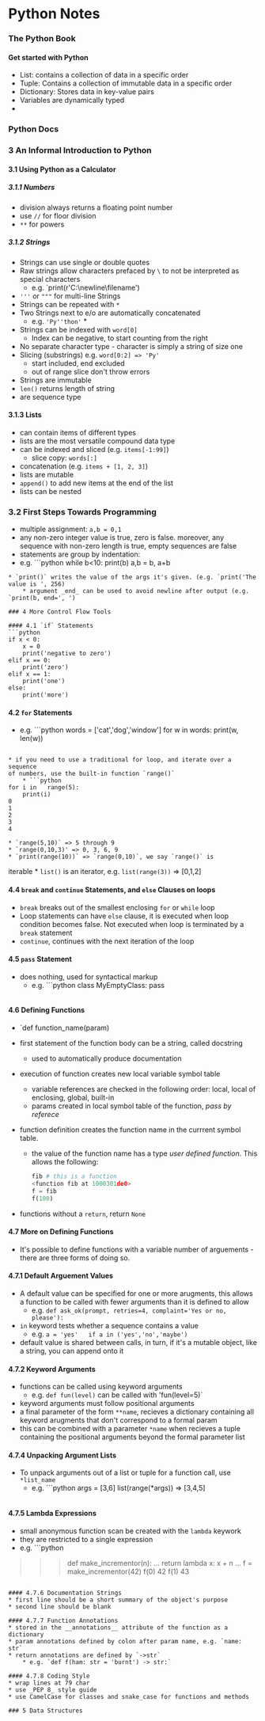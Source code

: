 # Python Notes

###  The Python Book
#### Get started with Python
* List: contains a collection of data in a specific order
* Tuple: Contains a collection of immutable data in a specific order
* Dictionary: Stores data in key-value pairs
* Variables are dynamically typed
* 

### Python Docs
### 3 An Informal Introduction to Python
#### 3.1 Using Python as a Calculator
##### 3.1.1 Numbers
* division always returns a floating point number
* use `//` for floor division
* `**` for powers

##### 3.1.2 Strings

* Strings can use single or double quotes
* Raw strings allow characters prefaced by `\` to not be interpreted as 
special characters
	* e.g. `print(r'C:\newline\filename')
* `'''` or `"""` for multi-line Strings 
* Strings can be repeated with `*`
* Two Strings next to e/o are automatically concatenated
	* e.g. `'Py''thon'` *
* Strings can be indexed with `word[0]`
	* Index can be negative, to start counting from the right
* No separate character type - character is simply a string of size one
* Slicing (substrings) e.g. `word[0:2] => 'Py'`
	* start included, end excluded
	* out of range slice don't throw errors
* Strings are immutable
* `len()` returns length of string
* are sequence type
#### 3.1.3 Lists

* can contain items of different types
* lists are the most versatile compound data type
* can be indexed and sliced (e.g. `items[-1:99]`)
	* slice copy: `words[:]`
* concatenation (e.g. `items + [1, 2, 3]`)
* lists are mutable
* `append()` to add new items at the end of the list
* lists can be nested

### 3.2 First Steps Towards Programming

* multiple assignment: `a,b = 0,1`
* any non-zero integer value is true, zero is false. moreover, any 
sequence with non-zero length is true, empty sequences are false
* statements are group by indentation:
* e.g. ```python
while b<10:
		print(b)
		a,b = b, a+b
```
* `print()` writes the value of the args it's given. (e.g. `print('The 
value is ', 256)
	* argument _end_ can be used to avoid newline after output (e.g. 
`print(b, end=', ')

### 4 More Control Flow Tools

#### 4.1 `if` Statements
```python
if x < 0:
	x = 0
	print('negative to zero')
elif x == 0:
	print('zero')
elif x == 1:
	print('one')
else:
	print('more')
```

#### 4.2 `for` Statements

* e.g. ```python
words = ['cat','dog','window']
for w in words:
	print(w, len(w))
```

* if you need to use a traditional for loop, and iterate over a sequence 
of numbers, use the built-in function `range()`
	* ```python
for i in   range(5):
	print(i)
0
1
2
3
4
```
	* `range(5,10)` => 5 through 9
	* `range(0,10,3)' => 0, 3, 6, 9
	* `print(range(10))` => `range(0,10)`, we say `range()` is 
iterable
	* `list()` is an iterator, e.g. `list(range(3))` => [0,1,2]

#### 4.4 `break` and `continue` Statements, and `else` Clauses on loops

* `break` breaks out of the smallest enclosing `for` or `while` loop
* Loop statements can have `else` clause, it is executed when loop 
condition becomes false. Not executed when loop is terminated by a 
`break` statement
* `continue`, continues with the next iteration of the loop

#### 4.5 `pass` Statement
* does nothing, used for syntactical markup
	* e.g. ```python
	class MyEmptyClass:
		pass
	```

#### 4.6 Defining Functions
* `def function_name(param)
* first statement of the function body can be a string, called docstring
	* used to automatically produce documentation
* execution of function creates new local variable symbol table
	* variable references are checked in the following order: local, 
local of enclosing, global, built-in
	* params created in local symbol table of the function, _pass by 
referece_
* function definition creates the function  name in the currrent symbol 
table. 
	* the value of the function name has a type _user defined 
function_. This allows the following: 
		```python
		fib # this is a function
		<function fib at 1000301de0>
		f = fib
		f(100)
		```

* functions without a `return`, return `None`

#### 4.7 More on Defining Functions
* It's possible to define functions with a variable number of 
arguements - there are three forms of doing so.
 
#### 4.7.1 Default Arguement Values
* A default value can be specified for one or more arugments, this 
allows a function to be called with fewer arguments than it is defined 
to allow
	* e.g. `def ask_ok(prompt, retries=4, complaint='Yes or no, 
please'):`
* `in` keyword tests whether a sequence contains a value
	* e.g. `a = 'yes'	if a in ('yes','no','maybe')`
* default value is shared between calls, in turn, if it's a mutable 
object, like a string, you can append onto it

#### 4.7.2 Keyword Arguments
* functions can be called using keyword arguments
	* e.g. `def fun(level)` can be called with 'fun(level=5)`
* keyword arguments must follow positional arguments
* a final parameter of the form `**name`, recieves a dictionary 
containing all keyword arugments that don't correspond to a formal param
* this can be combined with a parameter `*name` when recieves a tuple 
containing the positional arguments beyond the formal parameter list

#### 4.7.4 Unpacking Argument Lists
* To unpack arguments out of a list or tuple for a function call, use 
`*list_name` 
	* e.g. ```python
	args = [3,6]
	list(range(*args)) => [3,4,5]
	```

#### 4.7.5 Lambda Expressions
* small anonymous function scan be created with the `lambda` keywork
* they are restricted to a single expression
* e.g. ```python
>>> def make_incrementor(n):
...     return lambda x: x + n
...
>>> f = make_incrementor(42)
>>> f(0)
42
>>> f(1)
43
```

#### 4.7.6 Documentation Strings
* first line should be a short summary of the object's purpose
* second line should be blank

#### 4.7.7 Function Annotations
* stored in the __annotations__ attribute of the function as a 
dictionary
* param annotations defined by colon after param name, e.g. `name: str`
* return annotations are defined by `->str`
	* e.g. `def f(ham: str = 'burnt') -> str:`

#### 4.7.8 Coding Style
* wrap lines at 79 char
* use _PEP 8_ style guide
* use CamelCase for classes and snake_case for functions and methods

### 5 Data Structures


